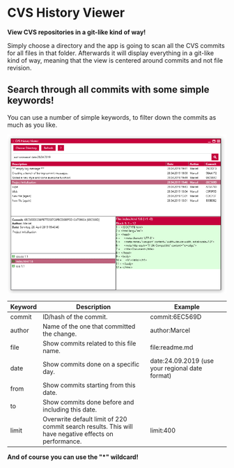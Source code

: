 # CVS History Viewer

**View CVS repositories in a git-like kind of way!**

Simply choose a directory and the app is going to scan all the CVS commits for all files in that folder. Afterwards it will display everything in a git-like kind of way, meaning that the view is centered around commits and not file revision.

## Search through all commits with some simple keywords!

You can use a number of simple keywords, to filter down the commits as much as you like.

![Overview with keyword examples](doc/overview.png)

| Keyword | Description | Example |
| ------------- | ------------- | ------------ |
| commit | ID/hash of the commit. | commit:6EC569D |
| author  | Name of the one that committed the change. | author:Marcel |
| file  | Show commits related to this file name.  | file:readme.md |
| date  | Show commits done on a specific day.  | date:24.09.2019 (use your regional date format) |
| from  | Show commits starting from this date.  | |
| to  | Show commits done before and including this date. | |
| limit  | Overwrite default limit of 220 commit search results. This will have negative effects on performance. | limit:400 |

**And of course you can use the "*" wildcard!**